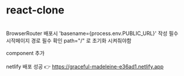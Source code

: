 # react-clone
<br>
BrowserRouter 배포시 'basename={process.env.PUBLIC_URL}' 작성 필수<br>
시작페이지 경로 필수 확인 path="/" 로 초기화 시켜줘야함<br>

component 추가<br>
<br>
netlify 배포 성공 👉 https://graceful-madeleine-e36ad1.netlify.app
